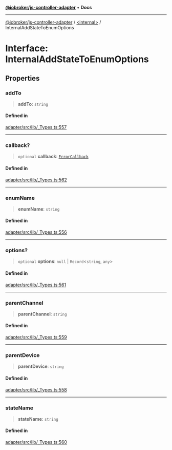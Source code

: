 [**@iobroker/js-controller-adapter**](../../README.md) • **Docs**

***

[@iobroker/js-controller-adapter](../../globals.md) / [\<internal\>](../README.md) / InternalAddStateToEnumOptions

# Interface: InternalAddStateToEnumOptions

## Properties

### addTo

> **addTo**: `string`

#### Defined in

[adapter/src/lib/\_Types.ts:557](https://github.com/ioBroker/ioBroker.js-controller/blob/d7f4b912895e80ffd4c1cbb49decb1de7c0e8ca3/packages/adapter/src/lib/_Types.ts#L557)

***

### callback?

> `optional` **callback**: [`ErrorCallback`](../type-aliases/ErrorCallback.md)

#### Defined in

[adapter/src/lib/\_Types.ts:562](https://github.com/ioBroker/ioBroker.js-controller/blob/d7f4b912895e80ffd4c1cbb49decb1de7c0e8ca3/packages/adapter/src/lib/_Types.ts#L562)

***

### enumName

> **enumName**: `string`

#### Defined in

[adapter/src/lib/\_Types.ts:556](https://github.com/ioBroker/ioBroker.js-controller/blob/d7f4b912895e80ffd4c1cbb49decb1de7c0e8ca3/packages/adapter/src/lib/_Types.ts#L556)

***

### options?

> `optional` **options**: `null` \| `Record`\<`string`, `any`\>

#### Defined in

[adapter/src/lib/\_Types.ts:561](https://github.com/ioBroker/ioBroker.js-controller/blob/d7f4b912895e80ffd4c1cbb49decb1de7c0e8ca3/packages/adapter/src/lib/_Types.ts#L561)

***

### parentChannel

> **parentChannel**: `string`

#### Defined in

[adapter/src/lib/\_Types.ts:559](https://github.com/ioBroker/ioBroker.js-controller/blob/d7f4b912895e80ffd4c1cbb49decb1de7c0e8ca3/packages/adapter/src/lib/_Types.ts#L559)

***

### parentDevice

> **parentDevice**: `string`

#### Defined in

[adapter/src/lib/\_Types.ts:558](https://github.com/ioBroker/ioBroker.js-controller/blob/d7f4b912895e80ffd4c1cbb49decb1de7c0e8ca3/packages/adapter/src/lib/_Types.ts#L558)

***

### stateName

> **stateName**: `string`

#### Defined in

[adapter/src/lib/\_Types.ts:560](https://github.com/ioBroker/ioBroker.js-controller/blob/d7f4b912895e80ffd4c1cbb49decb1de7c0e8ca3/packages/adapter/src/lib/_Types.ts#L560)
